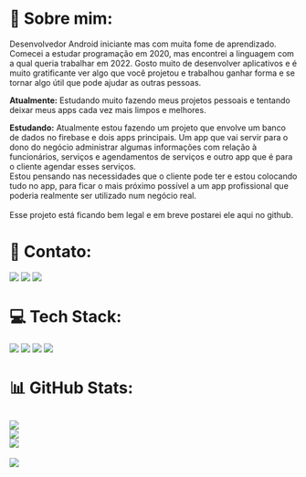 # 💫 Sobre mim:

Desenvolvedor Android iniciante mas com muita fome de aprendizado. Comecei a estudar programação em 2020, mas encontrei
a linguagem com a qual queria trabalhar em 2022. Gosto muito de desenvolver aplicativos e é muito gratificante ver
algo que você projetou e trabalhou ganhar forma e se tornar algo útil que pode ajudar as outras pessoas.

**Atualmente:** Estudando muito fazendo meus projetos pessoais e tentando deixar meus apps cada vez mais limpos e melhores.

**Estudando:** Atualmente estou fazendo um projeto que envolve um banco de dados no firebase e dois apps principais. Um app que vai servir para o dono do negócio administrar algumas informações com relação à funcionários, serviços e agendamentos de serviços e outro app que é para o cliente agendar esses serviços.<br/> Estou pensando nas necessidades que o cliente pode ter e estou colocando tudo no app, para ficar o mais próximo possível a um app profissional que poderia realmente ser utilizado num negócio real.<br/><br/>
Esse projeto está ficando bem legal e em breve postarei ele aqui no github.


# 📧 Contato:

<a href="mailto:rubens_assis@outlook.com.br"><img src="https://img.shields.io/badge/Microsoft_Outlook-0078D4?style=for-the-badge&logo=microsoft-outlook&logoColor=white"/><a/>
<a href="https://www.linkedin.com/in/rubens-francisco-125529162/"><img src="https://img.shields.io/badge/LinkedIn-0077B5?style=for-the-badge&logo=linkedin&logoColor=white"/><a/>
<a href="https://wa.me/+5511961422254"><img src="https://img.shields.io/badge/WhatsApp-25D366?style=for-the-badge&logo=whatsapp&logoColor=white"/><a/>


# 💻 Tech Stack:

<img src="https://img.shields.io/badge/Android-3DDC84?style=for-the-badge&logo=android&logoColor=white"/> <img src="https://img.shields.io/badge/Kotlin-0095D5?&style=for-the-badge&logo=kotlin&logoColor=white"/>
<img src="https://img.shields.io/badge/Android_Studio-3DDC84?style=for-the-badge&logo=android-studio&logoColor=white"/>
<img src="https://img.shields.io/badge/GitHub-100000?style=for-the-badge&logo=github&logoColor=white"/>

# 📊 GitHub Stats:
![](https://github-readme-stats.vercel.app/api?username=rubens23&theme=default&hide_border=false&include_all_commits=true&count_private=true)<br/>
![](https://github-readme-streak-stats.herokuapp.com/?user=rubens23&theme=default&hide_border=false)<br/>
![](https://github-readme-stats.vercel.app/api/top-langs/?username=rubens23&theme=default&hide_border=false&include_all_commits=true&count_private=true&layout=compact)
---
[![](https://visitcount.itsvg.in/api?id=rubens23&icon=0&color=0)](https://visitcount.itsvg.in)
